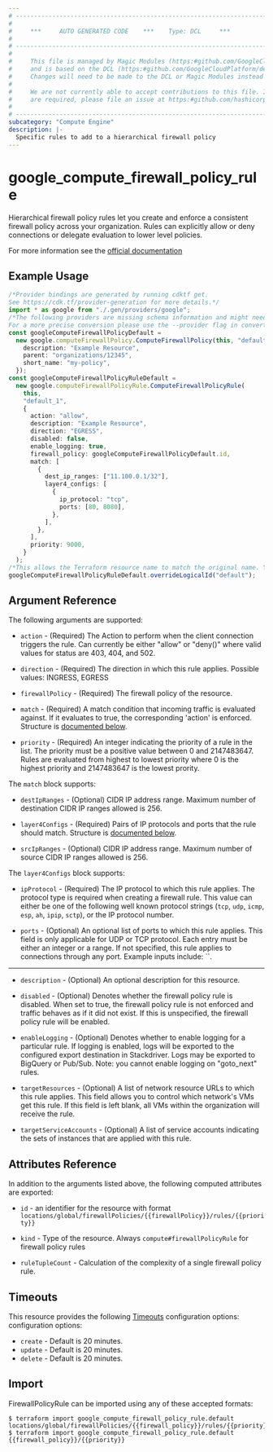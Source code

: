 ```yaml
---
# ----------------------------------------------------------------------------
#
#     ***     AUTO GENERATED CODE    ***    Type: DCL     ***
#
# ----------------------------------------------------------------------------
#
#     This file is managed by Magic Modules (https:#github.com/GoogleCloudPlatform/magic-modules)
#     and is based on the DCL (https:#github.com/GoogleCloudPlatform/declarative-resource-client-library).
#     Changes will need to be made to the DCL or Magic Modules instead of here.
#
#     We are not currently able to accept contributions to this file. If changes
#     are required, please file an issue at https:#github.com/hashicorp/terraform-provider-google/issues/new/choose
#
# ----------------------------------------------------------------------------
subcategory: "Compute Engine"
description: |-
  Specific rules to add to a hierarchical firewall policy
---
```


# google\_compute\_firewall\_policy\_rule

Hierarchical firewall policy rules let you create and enforce a consistent firewall policy across your organization. Rules can explicitly allow or deny connections or delegate evaluation to lower level policies.

For more information see the [official documentation](https://cloud.google.com/vpc/docs/using-firewall-policies#create-rules)

## Example Usage

```typescript
/*Provider bindings are generated by running cdktf get.
See https://cdk.tf/provider-generation for more details.*/
import * as google from "./.gen/providers/google";
/*The following providers are missing schema information and might need manual adjustments to synthesize correctly: google.
For a more precise conversion please use the --provider flag in convert.*/
const googleComputeFirewallPolicyDefault =
  new google.computeFirewallPolicy.ComputeFirewallPolicy(this, "default", {
    description: "Example Resource",
    parent: "organizations/12345",
    short_name: "my-policy",
  });
const googleComputeFirewallPolicyRuleDefault =
  new google.computeFirewallPolicyRule.ComputeFirewallPolicyRule(
    this,
    "default_1",
    {
      action: "allow",
      description: "Example Resource",
      direction: "EGRESS",
      disabled: false,
      enable_logging: true,
      firewall_policy: googleComputeFirewallPolicyDefault.id,
      match: [
        {
          dest_ip_ranges: ["11.100.0.1/32"],
          layer4_configs: [
            {
              ip_protocol: "tcp",
              ports: [80, 8080],
            },
          ],
        },
      ],
      priority: 9000,
    }
  );
/*This allows the Terraform resource name to match the original name. You can remove the call if you don't need them to match.*/
googleComputeFirewallPolicyRuleDefault.overrideLogicalId("default");

```

## Argument Reference

The following arguments are supported:

*   `action` -
    (Required)
    The Action to perform when the client connection triggers the rule. Can currently be either "allow" or "deny()" where valid values for status are 403, 404, and 502.

*   `direction` -
    (Required)
    The direction in which this rule applies. Possible values: INGRESS, EGRESS

*   `firewallPolicy` -
    (Required)
    The firewall policy of the resource.

*   `match` -
    (Required)
    A match condition that incoming traffic is evaluated against. If it evaluates to true, the corresponding 'action' is enforced. Structure is [documented below](#nested_match).

*   `priority` -
    (Required)
    An integer indicating the priority of a rule in the list. The priority must be a positive value between 0 and 2147483647. Rules are evaluated from highest to lowest priority where 0 is the highest priority and 2147483647 is the lowest prority.

<a name="nested_match"></a>The `match` block supports:

*   `destIpRanges` -
    (Optional)
    CIDR IP address range. Maximum number of destination CIDR IP ranges allowed is 256.

*   `layer4Configs` -
    (Required)
    Pairs of IP protocols and ports that the rule should match. Structure is [documented below](#nested_layer4_configs).

*   `srcIpRanges` -
    (Optional)
    CIDR IP address range. Maximum number of source CIDR IP ranges allowed is 256.

<a name="nested_layer4_configs"></a>The `layer4Configs` block supports:

*   `ipProtocol` -
    (Required)
    The IP protocol to which this rule applies. The protocol type is required when creating a firewall rule. This value can either be one of the following well known protocol strings (`tcp`, `udp`, `icmp`, `esp`, `ah`, `ipip`, `sctp`), or the IP protocol number.

*   `ports` -
    (Optional)
    An optional list of ports to which this rule applies. This field is only applicable for UDP or TCP protocol. Each entry must be either an integer or a range. If not specified, this rule applies to connections through any port. Example inputs include: \`\`.

***

*   `description` -
    (Optional)
    An optional description for this resource.

*   `disabled` -
    (Optional)
    Denotes whether the firewall policy rule is disabled. When set to true, the firewall policy rule is not enforced and traffic behaves as if it did not exist. If this is unspecified, the firewall policy rule will be enabled.

*   `enableLogging` -
    (Optional)
    Denotes whether to enable logging for a particular rule. If logging is enabled, logs will be exported to the configured export destination in Stackdriver. Logs may be exported to BigQuery or Pub/Sub. Note: you cannot enable logging on "goto\_next" rules.

*   `targetResources` -
    (Optional)
    A list of network resource URLs to which this rule applies. This field allows you to control which network's VMs get this rule. If this field is left blank, all VMs within the organization will receive the rule.

*   `targetServiceAccounts` -
    (Optional)
    A list of service accounts indicating the sets of instances that are applied with this rule.

## Attributes Reference

In addition to the arguments listed above, the following computed attributes are exported:

*   `id` - an identifier for the resource with format `locations/global/firewallPolicies/{{firewallPolicy}}/rules/{{priority}}`

*   `kind` -
    Type of the resource. Always `compute#firewallPolicyRule` for firewall policy rules

*   `ruleTupleCount` -
    Calculation of the complexity of a single firewall policy rule.

## Timeouts

This resource provides the following
[Timeouts](https://developer.hashicorp.com/terraform/plugin/sdkv2/resources/retries-and-customizable-timeouts) configuration options: configuration options:

* `create` - Default is 20 minutes.
* `update` - Default is 20 minutes.
* `delete` - Default is 20 minutes.

## Import

FirewallPolicyRule can be imported using any of these accepted formats:

```console
$ terraform import google_compute_firewall_policy_rule.default locations/global/firewallPolicies/{{firewall_policy}}/rules/{{priority}}
$ terraform import google_compute_firewall_policy_rule.default {{firewall_policy}}/{{priority}}
```
